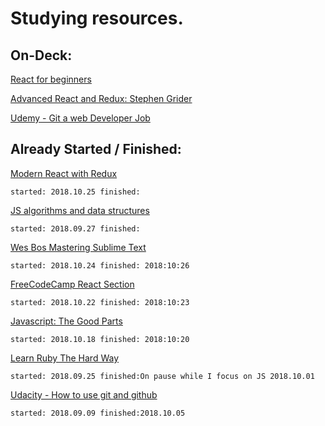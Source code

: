 # Studying resources.

## On-Deck:

[React for beginners](https://reactforbeginners.com/)

[Advanced React and Redux: Stephen Grider](https://www.udemy.com/react-redux-tutorial/)

[Udemy - Git a web Developer Job](https://www.udemy.com/git-a-web-developer-job-mastering-the-modern-workflow/)


## Already Started / Finished:
[Modern React with Redux](https://www.udemy.com/react-redux/)

    started: 2018.10.25 finished: 

[JS algorithms and data structures](https://www.udemy.com/js-algorithms-and-data-structures-masterclass)

    started: 2018.09.27 finished:
    
[Wes Bos Mastering Sublime Text](https://sublimetextbook.com/)

    started: 2018.10.24 finished: 2018:10:26
    
[FreeCodeCamp React Section](https://learn.freecodecamp.org/front-end-libraries/react/)

    started: 2018.10.22 finished: 2018:10:23
    
[Javascript: The Good Parts](http://shop.oreilly.com/product/9780596517748.do)

    started: 2018.10.18 finished: 2018:10:20

[Learn Ruby The Hard Way](https://learnrubythehardway.org/)

    started: 2018.09.25 finished:On pause while I focus on JS 2018.10.01

[Udacity - How to use git and github](https://classroom.udacity.com/courses/ud775/)

    started: 2018.09.09 finished:2018.10.05


